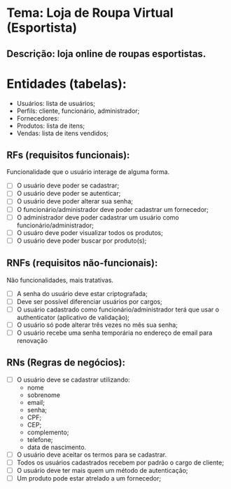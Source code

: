 
# Tema: Loja de Roupa Virtual (Esportista)

## Descrição: loja online de roupas esportistas.

# Entidades (tabelas):
- Usuários: lista de usuários;
- Perfils: cliente, funcionário, administrador;
- Fornecedores: 
- Produtos: lista de itens;
- Vendas: lista de itens vendidos;

## RFs (requisitos funcionais):
Funcionalidade que o usuário interage de alguma forma.

- [ ] O usuário deve poder se cadastrar;
- [ ] O usuário deve poder se autenticar;
- [ ] O usuário deve poder alterar sua senha;
- [ ] O funcionário/administrador deve poder cadastrar um fornecedor; 
- [ ] O administrador deve poder cadastrar um usuário como funcionário/administrador;
- [ ] O usuáro deve poder visualizar todos os produtos;
- [ ] O usuário deve poder buscar por produto(s);

## RNFs (requisitos não-funcionais):
Não funcionalidades, mais tratativas.

- [ ] A senha do usuário deve estar criptografada;
- [ ] Deve ser possível diferenciar usuários por cargos;
- [ ] O usuário cadastrado como funcionário/administrador terá que usar o
authenticator (aplicativo de validação);
- [ ] O usuário só pode alterar três vezes no mês sua senha;
- [ ] O usuário recebe uma senha temporária no endereço de email para renovação

## RNs (Regras de negócios):
- [ ] O usuário deve se cadastrar utilizando:
  - nome
  - sobrenome
  - email;
  - senha; 
  - CPF;
  - CEP; 
  - complemento;
  - telefone;
  - data de nascimento.
- [ ] O usuário deve aceitar os termos para se cadastrar.
- [ ] Todos os usuários cadastrados recebem por padrão o cargo de cliente;
- [ ] O usuário deve ter mais quem um método de autenticação;
- [ ] Um produto pode estar atrelado a um fornecedor;

